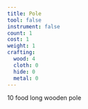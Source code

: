 ```yaml
---
title: Pole
tool: false
instrument: false
count: 1
cost: 1
weight: 1
crafting:
  wood: 4
  cloth: 0
  hide: 0
  metal: 0
---
```


10 food long wooden pole
